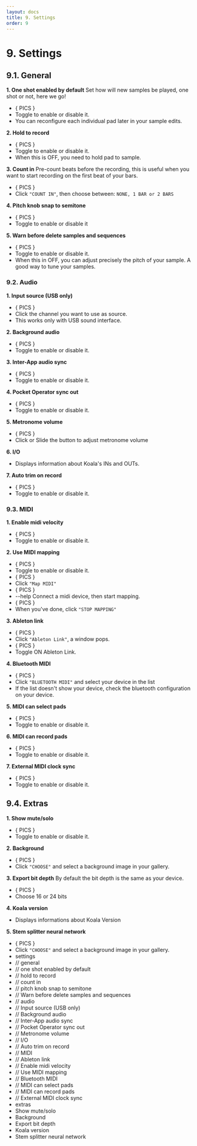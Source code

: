 ```yaml
---
layout: docs
title: 9. Settings
order: 9
---
```


# 9. Settings

## 9.1. General

**1. One shot enabled by default**
Set how will new samples be played, one shot or not, here we go!
- { PICS }
- Toggle to enable or disable it. 
- You can reconfigure each individual pad later in your sample edits.

**2. Hold to record**
- { PICS }
- Toggle to enable or disable it.
- When this is OFF, you need to hold pad to sample.

**3. Count in**
Pre-count beats before the recording, this is useful when you want to start recording on the first beat of your bars.
- { PICS }
- Click `"COUNT IN"`, then choose between: `NONE, 1 BAR or 2 BARS`

**4. Pitch knob snap to semitone**
- { PICS }
- Toggle to enable or disable it

**5. Warn before delete samples and sequences**
- { PICS }
- Toggle to enable or disable it.
- When this in OFF, you can adjust precisely the pitch of your sample. A good way to tune your samples.

### 9.2. Audio
**1. Input source (USB only)**
- { PICS }
- Click the channel you want to use as source. 
- This works only with USB sound interface.

**2. Background audio**
- { PICS }
- Toggle to enable or disable it. 

**3. Inter-App audio sync**
- { PICS }
- Toggle to enable or disable it. 

**4. Pocket Operator sync out**
- { PICS }
- Toggle to enable or disable it. 

**5. Metronome volume**
- { PICS }
- Click or Slide the button to adjust metronome volume

**6. I/O**
- Displays information about Koala's INs and OUTs.

**7. Auto trim on record**
- { PICS }
- Toggle to enable or disable it. 

### 9.3. MIDI

**1. Enable midi velocity**
- { PICS }
- Toggle to enable or disable it. 

**2. Use MIDI mapping**
- { PICS }
- Toggle to enable or disable it. 
- { PICS }
- Click `"Map MIDI"`
- { PICS }
- --help Connect a midi device, then start mapping.
- { PICS }
- When you've done, click `"STOP MAPPING"`

**3. Ableton link**
- { PICS }
- Click `"Ableton Link"`, a window pops.
- { PICS }
- Toggle ON Ableton Link.

**4. Bluetooth MIDI**
- { PICS }
- Click `"BLUETOOTH MIDI"` and select your device in the list
- If the list doesn't show your device, check the bluetooth configuration on your device.

**5. MIDI can select pads**
- { PICS }
- Toggle to enable or disable it.

**6. MIDI can record pads**
- { PICS }
- Toggle to enable or disable it. 

**7. External MIDI clock sync**
- { PICS }
- Toggle to enable or disable it. 

## 9.4. Extras

**1. Show mute/solo**
- { PICS }
- Toggle to enable or disable it. 

**2. Background**
- { PICS }
- Click `"CHOOSE"` and select a background image in your gallery.

**3. Export bit depth**
By default the bit depth is the same as your device.
- { PICS }
- Choose 16 or 24 bits

**4. Koala version**
- Displays informations about Koala Version

**5. Stem splitter neural network**
- { PICS }
- Click `"CHOOSE"` and select a background image in your gallery.
- settings
- // general
- // one shot enabled by default
- // hold to record
- // count in
- // pitch knob snap to semitone
- // Warn before delete samples and sequences
- // audio
- // Input source (USB only)
- // Background audio
- // Inter-App audio sync
- // Pocket Operator sync out
- // Metronome volume
- // I/O
- // Auto trim on record
- // MIDI
- // Ableton link
- // Enable midi velocity
- // Use MIDI mapping
- // Bluetooth MIDI
- // MIDI can select pads
- // MIDI can record pads
- // External MIDI clock sync
- extras
- Show mute/solo
- Background
- Export bit depth
- Koala version
- Stem splitter neural network
